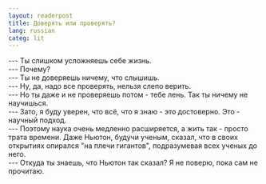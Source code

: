 ```yaml
---
layout: readerpost
title: Доверять или проверять? 
lang: russian
categ: lit
---
```


--- Ты слишком усложняешь себе жизнь.  
--- Почему?  
--- Ты не доверяешь ничему, что слышишь.  
--- Ну, да, надо все проверять, нельзя слепо верить.  
--- Но ты даже и не проверяешь потом - тебе лень. Так ты ничему не научишься.  
--- Зато, я буду уверен, что всё, что я знаю - это достоверно. Это - научный подход.  
--- Поэтому наука очень медленно расширяется, а жить так - просто трата времени. Даже Ньютон, будучи ученым, сказал, что в своих открытиях опирался "на плечи гигантов", подразумевая всех ученых до него.   
--- Откуда ты знаешь, что Ньютон так сказал? Я не поверю, пока сам не прочитаю.  
